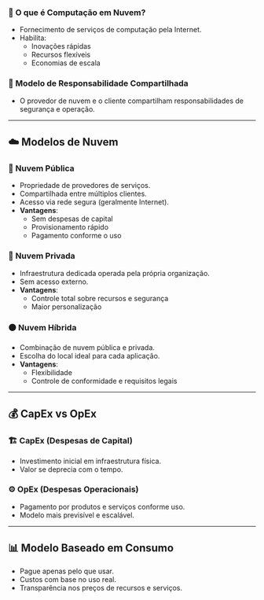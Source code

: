 
### 🚀 O que é Computação em Nuvem?
- Fornecimento de serviços de computação pela Internet.
- Habilita:
  - Inovações rápidas
  - Recursos flexíveis
  - Economias de escala

### 📍 Modelo de Responsabilidade Compartilhada
- O provedor de nuvem e o cliente compartilham responsabilidades de segurança e operação.

---

## ☁️ Modelos de Nuvem

### 🔹 Nuvem Pública
- Propriedade de provedores de serviços.
- Compartilhada entre múltiplos clientes.
- Acesso via rede segura (geralmente Internet).
- **Vantagens**:
  - Sem despesas de capital
  - Provisionamento rápido
  - Pagamento conforme o uso

### 🔸 Nuvem Privada
- Infraestrutura dedicada operada pela própria organização.
- Sem acesso externo.
- **Vantagens**:
  - Controle total sobre recursos e segurança
  - Maior personalização

### ⚫ Nuvem Híbrida
- Combinação de nuvem pública e privada.
- Escolha do local ideal para cada aplicação.
- **Vantagens**:
  - Flexibilidade
  - Controle de conformidade e requisitos legais

---

## 💰 CapEx vs OpEx

### 🏗️ CapEx (Despesas de Capital)
- Investimento inicial em infraestrutura física.
- Valor se deprecia com o tempo.

### ⚙️ OpEx (Despesas Operacionais)
- Pagamento por produtos e serviços conforme uso.
- Modelo mais previsível e escalável.

---

## 📊 Modelo Baseado em Consumo
- Pague apenas pelo que usar.
- Custos com base no uso real.
- Transparência nos preços de recursos e serviços.
